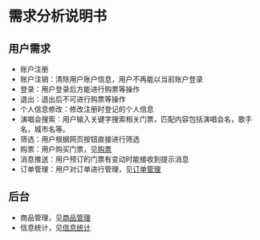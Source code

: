 # 需求分析说明书

##  用户需求

- 账户注册
- 账户注销：清除用户账户信息，用户不再能以当前账户登录
- 登录：用户登录后方能进行购票等操作
- 退出：退出后不可进行购票等操作
- 个人信息修改：修改注册时登记的个人信息
- 演唱会搜索：用户输入关键字搜索相关门票，匹配内容包括演唱会名，歌手名，城市名等。
- 筛选：用户根据网页按钮直接进行筛选
- 购票：用户购买门票，见[购票](./功能/购票.md)
- 消息推送：用户预订的门票有变动时能接收到提示消息
- 订单管理：用户对订单进行管理，见[订单管理](./功能/订单管理.md)

## 后台

- 商品管理，见[商品管理](./功能/商品管理.md)
- 信息统计，见[信息统计](./功能/信息统计.md)